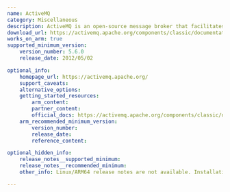 ```yaml
---
name: ActiveMQ
category: Miscellaneous
description: ActiveMQ is an open-source message broker that facilitates multiple messaging protocols, enabling communication between various applications and systems.
download_url: https://activemq.apache.org/components/classic/documentation/download-archives
works_on_arm: true
supported_minimum_version:
    version_number: 5.6.0
    release_date: 2012/05/02

optional_info:
    homepage_url: https://activemq.apache.org/
    support_caveats:
    alternative_options:
    getting_started_resources:
        arm_content: 
        partner_content: 
        official_docs: https://activemq.apache.org/components/classic/documentation/getting-started#UnixBinaryInstallationUnixBinaryInstallation
    arm_recommended_minimum_version:
        version_number:
        release_date:
        reference_content: 

optional_hidden_info:
    release_notes__supported_minimum:
    release_notes__recommended_minimum:
    other_info: Linux/ARM64 release notes are not available. Installation and testing is done on first release [5.6.0](https://activemq.apache.org/components/classic/download/classic-05-06-00).

---
```

